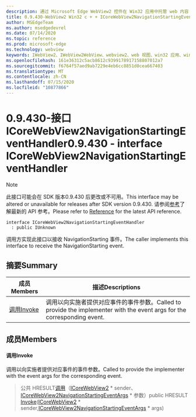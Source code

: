 ```yaml
---
description: 通过 Microsoft Edge WebView2 控件在 Win32 应用中托管 web 内容
title: 0.9.430-WebView2 Win32 c + + ICoreWebView2NavigationStartingEventHandler
author: MSEdgeTeam
ms.author: msedgedevrel
ms.date: 07/14/2020
ms.topic: reference
ms.prod: microsoft-edge
ms.technology: webview
keywords: IWebView2、IWebView2WebView、webview2、web 视图、win32 应用、win32、edge、ICoreWebView2、ICoreWebView2Host、浏览器控件、边缘 html
ms.openlocfilehash: 161e36312c5acb8612c9399178917158807012a7
ms.sourcegitcommit: f6764f57aed9ab7229e4eb6cc8851d0cea667403
ms.translationtype: MT
ms.contentlocale: zh-CN
ms.lasthandoff: 07/15/2020
ms.locfileid: "10877866"
---
```

# <span data-ttu-id="f5ad3-104">0.9.430-接口 ICoreWebView2NavigationStartingEventHandler</span><span class="sxs-lookup"><span data-stu-id="f5ad3-104">0.9.430 - interface ICoreWebView2NavigationStartingEventHandler</span></span> 

> [!NOTE]
> <span data-ttu-id="f5ad3-105">此接口可能会在 SDK 版本0.9.430 后更改或不可用。</span><span class="sxs-lookup"><span data-stu-id="f5ad3-105">This interface may be altered or unavailable for releases after SDK version 0.9.430.</span></span> <span data-ttu-id="f5ad3-106">请参阅[参考](../../../webview2-api-reference.md)了解最新的 API 参考。</span><span class="sxs-lookup"><span data-stu-id="f5ad3-106">Please refer to [Reference](../../../webview2-api-reference.md) for the latest API reference.</span></span>

```
interface ICoreWebView2NavigationStartingEventHandler
  : public IUnknown
```

<span data-ttu-id="f5ad3-107">调用方实现此接口以接收 NavigationStarting 事件。</span><span class="sxs-lookup"><span data-stu-id="f5ad3-107">The caller implements this interface to receive the NavigationStarting event.</span></span>

## <span data-ttu-id="f5ad3-108">摘要</span><span class="sxs-lookup"><span data-stu-id="f5ad3-108">Summary</span></span>

 <span data-ttu-id="f5ad3-109">成员</span><span class="sxs-lookup"><span data-stu-id="f5ad3-109">Members</span></span>                        | <span data-ttu-id="f5ad3-110">描述</span><span class="sxs-lookup"><span data-stu-id="f5ad3-110">Descriptions</span></span>
--------------------------------|---------------------------------------------
[<span data-ttu-id="f5ad3-111">调用</span><span class="sxs-lookup"><span data-stu-id="f5ad3-111">Invoke</span></span>](#invoke) | <span data-ttu-id="f5ad3-112">调用以向实施者提供对应事件的事件参数。</span><span class="sxs-lookup"><span data-stu-id="f5ad3-112">Called to provide the implementer with the event args for the corresponding event.</span></span>

## <span data-ttu-id="f5ad3-113">成员</span><span class="sxs-lookup"><span data-stu-id="f5ad3-113">Members</span></span>

#### <span data-ttu-id="f5ad3-114">调用</span><span class="sxs-lookup"><span data-stu-id="f5ad3-114">Invoke</span></span> 

<span data-ttu-id="f5ad3-115">调用以向实施者提供对应事件的事件参数。</span><span class="sxs-lookup"><span data-stu-id="f5ad3-115">Called to provide the implementer with the event args for the corresponding event.</span></span>

> <span data-ttu-id="f5ad3-116">公共 HRESULT[调用](#invoke)（[ICoreWebView2](ICoreWebView2.md) \* sender、[ICoreWebView2NavigationStartingEventArgs](ICoreWebView2NavigationStartingEventArgs.md) \* 参数）</span><span class="sxs-lookup"><span data-stu-id="f5ad3-116">public HRESULT [Invoke](#invoke)([ICoreWebView2](ICoreWebView2.md) \* sender,[ICoreWebView2NavigationStartingEventArgs](ICoreWebView2NavigationStartingEventArgs.md) \* args)</span></span>

